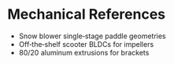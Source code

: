 # Mechanical References
- Snow blower single‑stage paddle geometries
- Off‑the‑shelf scooter BLDCs for impellers
- 80/20 aluminum extrusions for brackets

